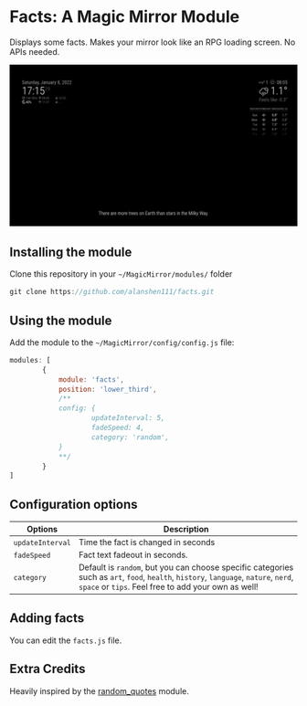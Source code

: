 # Facts: A Magic Mirror Module

Displays some facts. Makes your mirror look like an RPG loading screen. No APIs needed. 

![Example](example.png "Example")

## Installing the module
Clone this repository in your `~/MagicMirror/modules/` folder
````javascript
git clone https://github.com/alanshen111/facts.git
````

## Using the module
Add the module to the `~/MagicMirror/config/config.js` file:
````javascript
modules: [
		{
			module: 'facts',
			position: 'lower_third',
			/**
			config: {
					updateInterval: 5,	
					fadeSpeed: 4,			
					category: 'random',	
			}
			**/
		}
]
````

## Configuration options

<table>
	<thead>
		<tr>
			<th>Options</th>
			<th>Description</th>
		</tr>
	</thead>
	<tbody>
		<tr>
			<td><code>updateInterval</code></td>
			<td>Time the fact is changed in seconds</td>
		</tr>
		<tr>
			<td><code>fadeSpeed</code></td>
			<td>Fact text fadeout in seconds.</td>
		</tr>
		<tr>
			<td><code>category</code></td>
			<td>Default is <code>random</code>, but you can choose specific categories such as <code>art</code>, <code>food</code>, <code>health</code>, <code>history</code>, <code>language</code>, <code>nature</code>, <code>nerd</code>, <code>space</code> or <code>tips</code>. Feel free to add your own as well! </td>
		</tr>
	</tbody>
</table>

## Adding facts
You can edit the `facts.js` file.

## Extra Credits
Heavily inspired by the [random_quotes](https://github.com/KirAsh4/random_quotes) module.
